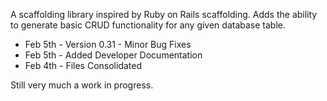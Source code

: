 A scaffolding library inspired by Ruby on Rails scaffolding.
Adds the ability to generate basic CRUD functionality for any given database table.

  * Feb 5th - Version 0.31 - Minor Bug Fixes
  * Feb 5th - Added Developer Documentation
  * Feb 4th - Files Consolidated

Still very much a work in progress.